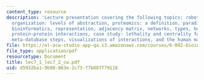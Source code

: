 ```yaml
---
content_type: resource
description: 'Lecture presentation covering the following topics: robotic automation,
  organization: levels of abstraction, proteomics: a definition, paradigm shifts in
  bioinformatics, representation, adjacency matrix, networks, types, hubs, application:
  protein-protein interactions, case study: lethality and centrality for yeast proteins,
  meta-database steps, visualizations of interactions, and the human massome.'
file: https://ol-ocw-studio-app-qa.s3.amazonaws.com/courses/6-092-bioinformatics-and-proteomics-january-iap-2005/d5932ba19b98863e2c73f7b887f79118_lec7_1_lec7_2_cw.pdf
file_type: application/pdf
resourcetype: Document
title: lec7_1_lec7_2_cw.pdf
uid: d5932ba1-9b98-863e-2c73-f7b887f79118
---
```

